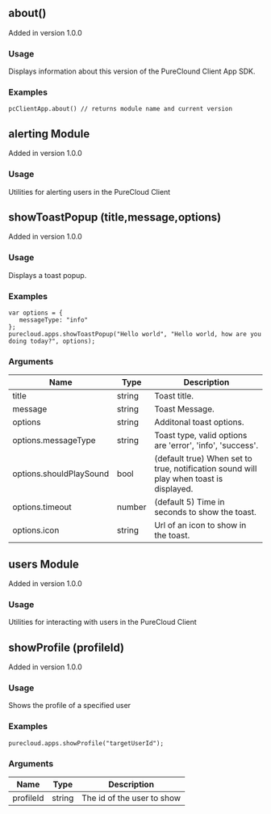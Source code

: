


## about()
Added in version 1.0.0

### Usage
Displays information about this version of the PureClound Client App SDK.

### Examples
```
pcClientApp.about() // returns module name and current version
```




## alerting Module
Added in version 1.0.0

### Usage
Utilities for alerting users in the PureCloud Client





## showToastPopup (title,message,options)
Added in version 1.0.0

### Usage
Displays a toast popup.

### Examples
```
var options = {
   messageType: "info"
};
purecloud.apps.showToastPopup("Hello world", "Hello world, how are you doing today?", options);
```

### Arguments
Name | Type | Description
-- | -- | --
title | string | Toast title.
message | string | Toast Message.
options | string | Additonal toast options.
options.messageType | string | Toast type, valid options are &#x27;error&#x27;, &#x27;info&#x27;, &#x27;success&#x27;.
options.shouldPlaySound | bool | (default true) When set to true, notification sound will play when toast is displayed.
options.timeout | number | (default 5) Time in seconds to show the toast.
options.icon | string | Url of an icon to show in the toast.



## users Module
Added in version 1.0.0

### Usage
Utilities for interacting with users in the PureCloud Client





## showProfile (profileId)
Added in version 1.0.0

### Usage
Shows the profile of a specified user

### Examples
```
purecloud.apps.showProfile("targetUserId");
```

### Arguments
Name | Type | Description
-- | -- | --
profileId | string | The id of the user to show


